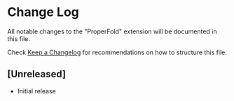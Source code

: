 # Change Log

All notable changes to the "ProperFold" extension will be documented in this file.

Check [Keep a Changelog](http://keepachangelog.com/) for recommendations on how to structure this file.

## [Unreleased]

- Initial release